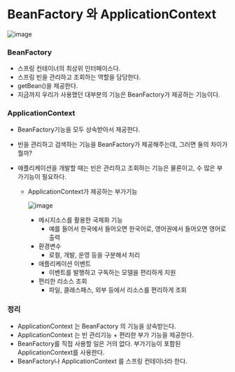 # BeanFactory 와 ApplicationContext

![image](https://user-images.githubusercontent.com/75933619/148583457-cd07ce93-0b0b-4f87-8d4a-3fc816b31289.png)

### BeanFactory

* 스프링 컨테이너의 최상위 인터페이스다.
* 스프링 빈을 관리하고 조회하는 역할을 담당한다.
* getBean()을 제공한다.
* 지금까지 우리가 사용했던 대부분의 기능은 BeanFactory가 제공하는 기능이다.

### ApplicationContext

* BeanFactory기능을 모두 상속받아서 제공한다.

* 빈을 관리하고 검색하는 기능을 BeanFactory가 제공해주는데, 그러면 둘의 차이가 뭘까?

* 애플리케이션을 개발할 때는 빈은 관리하고 조회하는 기능은 물론이고, 수 많은 부가기능이 필요하다.

  * ApplicationContext가 제공하는 부가기능

    ![image](https://user-images.githubusercontent.com/75933619/148584576-41a2ebab-4e63-45f0-a270-1dc5b1c50489.png)

    * 메시지소스를 활용한 국제화 기능
      * 예를 들어서 한국에서 들어오면 한국어로, 영어권에서 들어오면 영어로 출력
    * 환경변수
      * 로컬, 개발, 운영 등을 구분해서 처리
    * 애플리케이션 이벤트
      * 이벤트를 발행하고 구독하는 모델을 편리하게 지원
    * 편리한 리소스 조회
      * 파일, 클래스패스, 외부 등에서 리소스를 편리하게 조회

### 정리

* ApplicationContext 는 BeanFactory 의 기능을 상속받는다.
* ApplicationContext 는 빈 관리기능 + 편리한 부가 기능을 제공한다.
* BeanFactory를 직접 사용할 일은 거의 없다. 부가기능이 포함된 ApplicationContext를 사용한다.
* BeanFactory나 ApplicationContext 를 스프링 컨테이너라 한다.


